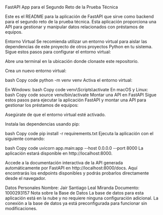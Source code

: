 FastAPI App para el Segundo Reto de la Prueba Técnica

Este es el README para la aplicación de FastAPI que sirve como backend para el segundo reto de la prueba técnica. Esta aplicación proporciona una API para gestionar y manipular datos relacionados con préstamos de equipos.

Entorno Virtual
Se recomienda utilizar un entorno virtual para aislar las dependencias de este proyecto de otros proyectos Python en tu sistema. Sigue estos pasos para configurar el entorno virtual:

Abre una terminal en la ubicación donde clonaste este repositorio.

Crea un nuevo entorno virtual:

bash
Copy code
python -m venv venv
Activa el entorno virtual:

En Windows:
bash
Copy code
venv\Scripts\activate
En macOS y Linux:
bash
Copy code
source venv/bin/activate
Montar una API en FastAPI
Sigue estos pasos para ejecutar la aplicación FastAPI y montar una API para gestionar los préstamos de equipos:

Asegúrate de que el entorno virtual esté activado.

Instala las dependencias usando pip:

bash
Copy code
pip install -r requirements.txt
Ejecuta la aplicación con el siguiente comando:

bash
Copy code
uvicorn app.main:app --host 0.0.0.0 --port 8000
La aplicación estará disponible en http://localhost:8000.

Accede a la documentación interactiva de la API generada automáticamente por FastAPI en http://localhost:8000/docs. Aquí encontrarás los endpoints disponibles y podrás probarlos directamente desde el navegador.

Datos Personales
Nombre: Jair Santiago Leal Miranda
Documento: 1000293157
Nota sobre la Base de Datos
La base de datos para esta aplicación está en la nube y no requiere ninguna configuración adicional. La conexión a la base de datos ya está preconfigurada para funcionar sin modificaciones.